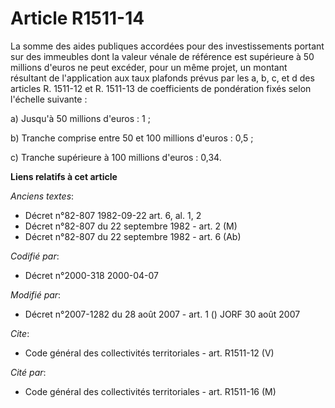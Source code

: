 # Article R1511-14

La somme des aides publiques accordées pour des investissements portant sur des immeubles dont la valeur vénale de référence
est supérieure à 50 millions d'euros ne peut excéder, pour un même projet, un montant résultant de l'application aux taux
plafonds prévus par les a, b, c, et d des articles R. 1511-12 et R. 1511-13 de coefficients de pondération fixés selon
l'échelle suivante : 

a) Jusqu'à 50 millions d'euros : 1 ; 

b) Tranche comprise entre 50 et 100 millions d'euros : 0,5 ; 

c) Tranche supérieure à 100 millions d'euros : 0,34.

**Liens relatifs à cet article**

_Anciens textes_:

  - Décret n°82-807 1982-09-22 art. 6, al. 1, 2
  - Décret n°82-807 du 22 septembre 1982 - art. 2 (M)
  - Décret n°82-807 du 22 septembre 1982 - art. 6 (Ab)

_Codifié par_:

  - Décret n°2000-318 2000-04-07

_Modifié par_:

  - Décret n°2007-1282 du 28 août 2007 - art. 1 () JORF 30 août 2007

_Cite_:

  - Code général des collectivités territoriales - art. R1511-12 (V)

_Cité par_:

  - Code général des collectivités territoriales - art. R1511-16 (M)
